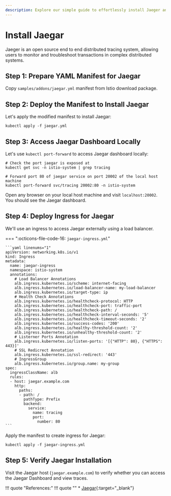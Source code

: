```yaml
---
description: Explore our simple guide to effortlessly install Jaeger and set up access through a load balancer using an ingress deployment. Simplify tracing and monitoring within your Istio service mesh.
---
```


# Install Jaegar

Jaeger is an open source end to end distributed tracing system, allowing users to monitor and troubleshoot transactions in complex distributed systems.


## Step 1: Prepare YAML Manifest for Jaegar

Copy `samples/addons/jaegar.yml` manifest from Istio download package.


## Step 2: Deploy the Manifest to Install Jaegar

Let's apply the modified manifest to install Jaegar:

```
kubectl apply -f jaegar.yml
```


## Step 3: Access Jaegar Dashboard Locally

Let's use `kubectl port-forward` to access Jaegar dashboard locally:

```
# Check the port jaegar is exposed at
kubectl get svc -n istio-system | grep tracing

# Forward port 80 of jaegar service on port 20002 of the local host machine
kubectl port-forward svc/tracing 20002:80 -n istio-system
```

Open any browser on your local host machine and visit `localhost:20002`. You should see the Jaegar dashboard.


## Step 4: Deploy Ingress for Jaegar

We'll use an ingress to access Jaegar externally using a load balancer.

=== ":octicons-file-code-16: `jaegar-ingress.yml`"

    ```yaml linenums="1"
    apiVersion: networking.k8s.io/v1
    kind: Ingress
    metadata:
      name: jaegar-ingress
      namespace: istio-system
      annotations:
        # Load Balancer Annotations
        alb.ingress.kubernetes.io/scheme: internet-facing
        alb.ingress.kubernetes.io/load-balancer-name: my-load-balancer
        alb.ingress.kubernetes.io/target-type: ip
        # Health Check Annotations
        alb.ingress.kubernetes.io/healthcheck-protocol: HTTP
        alb.ingress.kubernetes.io/healthcheck-port: traffic-port
        alb.ingress.kubernetes.io/healthcheck-path: /
        alb.ingress.kubernetes.io/healthcheck-interval-seconds: '5'
        alb.ingress.kubernetes.io/healthcheck-timeout-seconds: '2'
        alb.ingress.kubernetes.io/success-codes: '200'
        alb.ingress.kubernetes.io/healthy-threshold-count: '2'
        alb.ingress.kubernetes.io/unhealthy-threshold-count: '2'
        # Listerner Ports Annotation
        alb.ingress.kubernetes.io/listen-ports: '[{"HTTP": 80}, {"HTTPS": 443}]'
        # SSL Redicrect Annotation
        alb.ingress.kubernetes.io/ssl-redirect: '443'
        # IngressGroup
        alb.ingress.kubernetes.io/group.name: my-group
    spec:
      ingressClassName: alb
      rules:
      - host: jaegar.example.com
        http:
          paths:
          - path: /
            pathType: Prefix
            backend:
              service:
                name: tracing
                port:
                  number: 80
    ```

Apply the manifest to create ingress for Jaegar:

```
kubectl apply -f jaegar-ingress.yml
```


## Step 5: Verify Jaegar Installation

Visit the Jaegar host (`jaegar.example.com`) to verify whether you can access the Jaegar Dashboard and view traces.



!!! quote "References:"
    !!! quote ""
        * [Jaegar]{:target="_blank"}


<!-- Hyperlinks -->
[Jaegar]: https://istio.io/latest/docs/ops/integrations/jaeger/